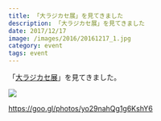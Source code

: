```yaml
---
title: 「大ラジカセ展」を見てきました
description: 「大ラジカセ展」を見てきました
date: 2017/12/17
image: /images/2016/20161217_1.jpg
category: event
tags: event
---
```


「[大ラジカセ展](http://dairadicasseten.haction.co.jp/)」を見てきました。

![](/images/2016/20161217_1.jpg)


https://goo.gl/photos/yo29nahQg1g6KshY6
